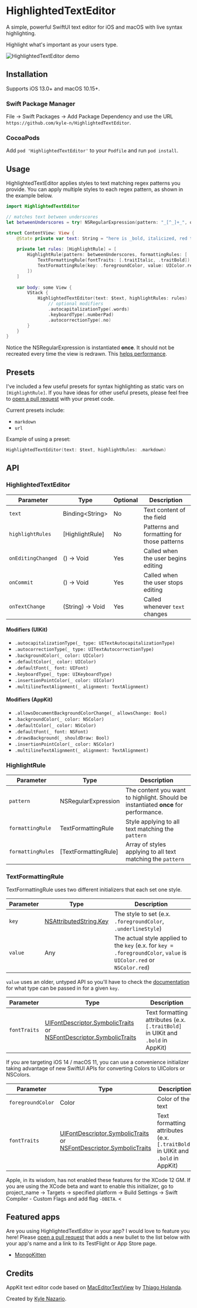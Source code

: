# HighlightedTextEditor

A simple, powerful SwiftUI text editor for iOS and macOS with live syntax highlighting.

Highlight what's important as your users type. 

![HighlightedTextEditor demo](https://raw.githubusercontent.com/kyle-n/kyle-n.github.io/master/static/img/hte-demo.gif)

## Installation

Supports iOS 13.0+ and macOS 10.15+.

### Swift Package Manager

File -> Swift Packages -> Add Package Dependency and use the URL `https://github.com/kyle-n/HighlightedTextEditor`.

### CocoaPods

Add `pod 'HighlightedTextEditor'` to your `Podfile` and run `pod install`. 

## Usage

HighlightedTextEditor applies styles to text matching regex patterns you provide. You can apply multiple styles to each regex pattern, as shown in the example below. 

```swift
import HighlightedTextEditor

// matches text between underscores
let betweenUnderscores = try! NSRegularExpression(pattern: "_[^_]+_", options: [])

struct ContentView: View {
    @State private var text: String = "here is _bold, italicized, red text_"
    
    private let rules: [HighlightRule] = [
        HighlightRule(pattern: betweenUnderscores, formattingRules: [
            TextFormattingRule(fontTraits: [.traitItalic, .traitBold]),
            TextFormattingRule(key: .foregroundColor, value: UIColor.red)
        ])
    ]
    
    var body: some View {
        VStack {
            HighlightedTextEditor(text: $text, highlightRules: rules)
                // optional modifiers
                .autocapitalizationType(.words)
                .keyboardType(.numberPad)
                .autocorrectionType(.no)
        }
    }
}
```

Notice the NSRegularExpression is instantiated **once**. It should not be recreated every time the view is redrawn. This [helps performance](https://stackoverflow.com/questions/41705728/optimize-nsregularexpression-performance). 

## Presets

I've included a few useful presets for syntax highlighting as static vars on `[HighlightRule]`. If you have ideas for other useful presets, please feel free to [open a pull request](https://github.com/kyle-n/HighlightedTextEditor/pulls) with your preset code.

Current presets include:

- `markdown`
- `url` 

Example of using a preset:

```swift
HighlightedTextEditor(text: $text, highlightRules: .markdown)
```

## API

### HighlightedTextEditor

| Parameter | Type | Optional | Description |
| --- | --- | --- | --- |
| `text` | Binding&lt;String\> | No | Text content of the field |
| `highlightRules` | [HighlightRule] | No | Patterns and formatting for those patterns |
| `onEditingChanged` | () -> Void | Yes | Called when the user begins editing |
| `onCommit` | () -> Void | Yes | Called when the user stops editing |
| `onTextChange` | (String) -> Void | Yes | Called whenever `text` changes |

#### Modifiers (UIKit)

- `.autocapitalizationType(_ type: UITextAutocapitalizationType)`
- `.autocorrectionType(_ type: UITextAutocorrectionType)`
- `.backgroundColor(_ color: UIColor)`
- `.defaultColor(_ color: UIColor)`
- `.defaultFont(_ font: UIFont)`
- `.keyboardType(_ type: UIKeyboardType)`
- `.insertionPointColor(_ color: UIColor)`
- `.multilineTextAlignment(_ alignment: TextAlignment)`

#### Modifiers (AppKit)

- `.allowsDocumentBackgroundColorChange(_ allowsChange: Bool)`
- `.backgroundColor(_ color: NSColor)`
- `.defaultColor(_ color: NSColor)`
- `.defaultFont(_ font: NSFont)`
- `.drawsBackground(_ shouldDraw: Bool)`
- `.insertionPointColor(_ color: NSColor)`
- `.multilineTextAlignment(_ alignment: TextAlignment)`

### HighlightRule

| Parameter | Type | Description |
| --- | --- | --- |
| `pattern` | NSRegularExpression | The content you want to highlight. Should be instantiated **once** for performance. |
| `formattingRule` | TextFormattingRule | Style applying to all text matching the `pattern` |
| `formattingRules` | [TextFormattingRule] | Array of styles applying to all text matching the `pattern` |

### TextFormattingRule

TextFormattingRule uses two different initializers that each set one style.

| Parameter | Type | Description |
| --- | --- | --- |
| `key` | [NSAttributedString.Key](2) | The style to set (e.x. `.foregroundColor`, `.underlineStyle`) |
| `value` | Any | The actual style applied to the `key` (e.x. for `key = .foregroundColor`, `value` is `UIColor.red` or `NSColor.red`) |

`value` uses an older, untyped API so you'll have to check the [documentation](2) for what type can be passed in for a given `key`.

| Parameter | Type | Description |
| --- | --- | --- |
| `fontTraits` | [UIFontDescriptor.SymbolicTraits](3) or [NSFontDescriptor.SymbolicTraits](4) | Text formatting attributes (e.x. `[.traitBold]` in UIKit and `.bold` in AppKit) |

[2]: https://developer.apple.com/documentation/foundation/nsattributedstring/key

[3]: https://developer.apple.com/documentation/uikit/uifontdescriptor/symbolictraits

[4]: https://developer.apple.com/documentation/appkit/nsfontdescriptor/symbolictraits

If you are targeting iOS 14 / macOS 11, you can use a convenience initializer taking advantage of new SwiftUI APIs for converting Colors to UIColors or NSColors. 

| Parameter | Type | Description |
| --- | --- | --- |
| `foregroundColor` | Color | Color of the text |
| `fontTraits` | [UIFontDescriptor.SymbolicTraits](3) or [NSFontDescriptor.SymbolicTraits](4) | Text formatting attributes (e.x. `[.traitBold]` in UIKit and `.bold` in AppKit) |

Apple, in its wisdom, has not enabled these features for the XCode 12 GM. If you are using the XCode beta and want to enable this initializer, go to project_name -> Targets -> specified platform -> Build Settings -> Swift Compiler - Custom Flags and add flag `-DBETA`.
&lt;
## Featured apps

Are you using HighlightedTextEditor in your app? I would love to feature you here! Please [open a pull request](https://github.com/kyle-n/HighlightedTextEditor/pulls) that adds a new bullet to the list below with your app's name and a link to its TestFlight or App Store page.

- [MongoKitten](https://apps.apple.com/us/app/id1484086700)

## Credits

AppKit text editor code based on [MacEditorTextView](https://gist.github.com/unnamedd/6e8c3fbc806b8deb60fa65d6b9affab0) by [Thiago Holanda](https://twitter.com/tholanda).

Created by [Kyle Nazario](https://twitter.com/kbn_au).
